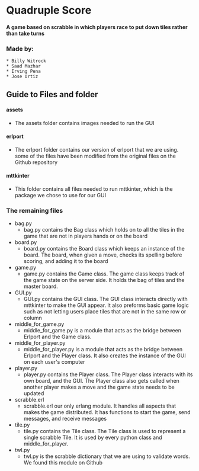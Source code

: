 # Quadruple Score
#### A game based on scrabble in which players race to put down tiles rather than take turns

### Made by:

    * Billy Witrock
    * Saad Mazhar
    * Irving Pena
    * Jose Ortiz

## Guide to Files and folder
#### assets
* The assets folder contains images needed to run the GUI

#### erlport
* The erlport folder contains our version of erlport that we are using.
some of the files have been modified from the original files on the Github
repository

#### mttkinter
* This folder contains all files needed to run mttkinter, which is the package
we chose to use for our GUI

### The remaining files

* bag.py
    * bag.py contains the Bag class which holds on to all the tiles in the game
    that are not in players hands or on the board
* board.py
    * board.py contains the Board class which keeps an instance of the board.
    The board, when given a move, checks its spelling before scoring, and
    adding it to the board
* game.py
    * game.py contains the Game class. The game class keeps track of the game
    state on the server side. It holds the bag of tiles and the master board.
* GUI.py
    * GUI.py contains the GUI class. The GUI class interacts directly with
    mttkinter to make the GUI appear. It also preforms basic game logic such as
    not letting users place tiles that are not in the same row or column
* middle_for_game.py
    * middle_for_game.py is a module that acts as the bridge between Erlport
    and the Game class.
* middle_for_player.py
    * middle_for_player.py is a module that acts as the  bridge between Erlport
    and the Player class. It also creates the instance of the GUI on each
    user's computer
* player.py
    * player.py contains the Player class. The Player class interacts with its
    own board, and the GUI. The Player class also gets called when another
    player makes a move and the game state needs to be updated
* scrabble.erl
    * scrabble.erl our only erlang module. It handles all aspects that makes
    the game distributed. It has functions to start the game, send messages,
    and receive messages
* tile.py
    * tile.py contains the Tile class. The Tile class is used to represent a
    single scrabble Tile. It is used by every python class and
    middle_for_player.
* twl.py
    * twl.py is the scrabble dictionary that we are using to validate words. We
    found this module on Github
